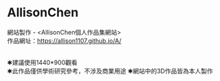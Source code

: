 # AllisonChen
網站製作 - <AllisonChen個人作品集網站><br>
作品網址：https://allison1107.github.io/A/

<br>
✱建議使用1440*900觀看<br>
✱此作品僅供學術研究參考，不涉及商業用途
✱網站中的3D作品皆為本人製作
